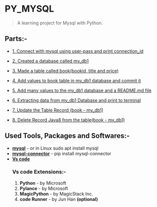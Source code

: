 # PY_MYSQL
> A learning project for Mysql with Python.


## Parts:-
 - [1. Connect with mysql using user-pass and print connection_id](https://github.com/pixiedevpraveen/py_mysql/tree/f620192a7602325ea4a1146b4490cd6c968de6b0)

 - [2. Created a database called my_db1](https://github.com/pixiedevpraveen/py_mysql/tree/77cacf4a402e1fb2939e6048a26c18d479dd9306)

 - [3. Made a table called book(bookid, title and price)](https://github.com/pixiedevpraveen/py_mysql/tree/345511da1615fb5cc9c6baab1167e9ced60dc224)

 - [4. Add values to book table in my_db1 database and commit it](https://github.com/pixiedevpraveen/py_mysql/tree/136556cfc8f58f8c33249adf7563a0be90d52396)

 - [5. Add many values to the my_db1 database and a README.md file](https://github.com/pixiedevpraveen/py_mysql/tree/b1218f43467b8c0ba977331c226d140312c5ca8a)

 - [6. Extracting data from my_db1 Database and print to terminal](https://github.com/pixiedevpraveen/py_mysql/tree/4f774a237d19b69d54a7826eeec8c1cbd9c78b99)

 - [7. Update the Table Record (book - my_db1)](https://github.com/pixiedevpraveen/py_mysql/tree/db91a550ce28304b1eec391177e4790e16c6dba9)

 - [8. Delete Record Java8 from the table(book - my_db1)](https://github.com/pixiedevpraveen/py_mysql/tree/dda557f79344b6a41a8e20e49d363f154274cba0)

 ## Used Tools, Packages and Softwares:-
 - <b>[mysql](https://www.mysql.com/downloads/)</b> - or in Linux sudo apt install mysql
 - <b>[mysql-connector](https://pypi.org/project/mysql-connector/)</b> - pip install mysql-connector
 - <b>[Vs code](https://code.visualstudio.com/download)</b>
    ### Vs code Extensions:-
    1. <b>Python</b> - by Microsoft
    1. <b>Pylance</b> - by Microsoft
    3. <b>MagicPython</b> - by MagicStack Inc.
    4. <b>code Runner</b> - by Jun Han <b>(optional)</b>
